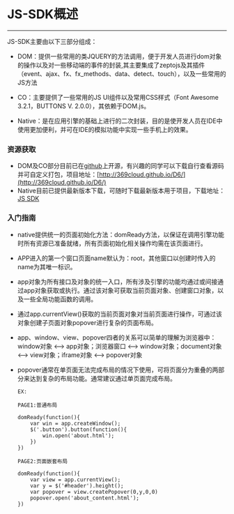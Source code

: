 # JS-SDK概述


***

JS-SDK主要由以下三部分组成：

*	DOM：提供一些常用的类JQUERY的方法调用，便于开发人员进行dom对象的操作以及对一些移动端的事件的封装,其主要集成了zeptojs及其插件（event、ajax、fx、fx_methods、data、detect、touch），以及一些常用的JS方法

*	CO：主要提供了一些常用的JS UI组件以及常用CSS样式（Font Awesome 3.2.1，BUTTONS V. 2.0.0），其依赖于DOM.js。


*	Native：是在应用引擎的基础上进行的二次封装，目的是使开发人员在IDE中使用更加便利，并可在IDE的模拟功能中实现一些手机上的效果。

### 资源获取


*	DOM及CO部分目前已在[github](http://369cloud.github.io/D6/)上开源，有兴趣的同学可以下载自行查看源码并可自定义打包，项目地址：[http://369cloud.github.io/D6/](http://369cloud.github.io/D6/)
*	Native目前已提供最新版本下载，可随时下载最新版本用于项目，下载地址：[JS SDK](http://dev.369cloud.com/sdkdownload?sdkId=33)


### 入门指南

*	native提供统一的页面初始化方法：domReady方法，以保证在调用引擎功能时所有资源已准备就绪，所有页面初始化相关操作均需在该页面进行。

*	APP进入的第一个窗口页面name默认为：root，其他窗口以创建时传入的name为其唯一标识。

*	app对象为所有接口及对象的统一入口，所有涉及引擎的功能均通过或间接通过app对象获取或执行。通过该对象可获取当前页面对象、创建窗口对象，以及一些全局功能函数的调用。


*	通过app.currentView()获取的当前页面对象对当前页面进行操作，可通过该对象创建子页面对象popover进行复杂的页面布局。


*	app、window、view、popover四者的关系可以简单的理解为浏览器中：window对象 <--> app对象；浏览器窗口 <--> window对象；document对象 <-->  view对象；iframe对象 <--> popover对象


*	popover通常在单页面无法完成布局的情况下使用，可将页面分为重叠的两部分来达到复杂的布局功能。通常建议通过单页面完成布局。


		EX:
 
		PAGE1:普通布局

	    domReady(function(){
			var win = app.createWindow();
	        $('.button').button(function(){
	            win.open('about.html');
	        })
	    })

		PAGE2:页面嵌套布局

	    domReady(function(){
			var view = app.currentView();
			var y = $('#header').height();
		   	var popover = view.createPopover(0,y,0,0)
		   	popover.open('about_content.html');
	    })
